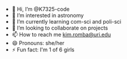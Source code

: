 - 👋 Hi, I’m @K7325-code
- 👀 I’m interested in astronomy
- 🌱 I’m currently learning com-sci and poli-sci
- 💞️ I’m looking to collaborate on projects
- 📫 How to reach me kim.romba@uri.edu
- 😄 Pronouns: she/her
- ⚡ Fun fact: I'm 1 of 6 girls

<!---
K7325-code/K7325-code is a ✨ special ✨ repository because its `README.md` (this file) appears on your GitHub profile.
You can click the Preview link to take a look at your changes.
--->
